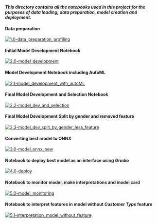 ***This directory contains all the notebooks used in this project for the purposes of data loading, data preparation, model creation and deployment.***

#### Data preparation

[![1.0-data_preparation_profiling](https://colab.research.google.com/assets/colab-badge.svg)](https://colab.research.google.com/github/rk2896/MLOps_project/blob/main/notebooks/1.0-data_preparation_profiling.ipynb)

#### Initial Model Development Notebook
[![2.0-model_development](https://colab.research.google.com/assets/colab-badge.svg)](https://colab.research.google.com/github/rk2896/MLOps_project/blob/main/notebooks/2.0-model_development.ipynb)

#### Model Development Notebook including AutoML
[![2.1-model_development_with_autoML](https://colab.research.google.com/assets/colab-badge.svg)](https://colab.research.google.com/github/rk2896/MLOps_project/blob/main/notebooks/2.1-model_development_with_autoML.ipynb)

#### Final Model Development and Selection Notebook
[![2.2-model_dev_and_selection](https://colab.research.google.com/assets/colab-badge.svg)](https://colab.research.google.com/github/rk2896/MLOps_project/blob/main/notebooks/2.2-model_dev_and_selection.ipynb)

#### Final Model Development Split by gender and removed feature
[![2.3-model_dev_split_by_gender_less_feature](https://colab.research.google.com/assets/colab-badge.svg)](https://colab.research.google.com/github/rk2896/MLOps_project/blob/main/notebooks/2.3-model_dev_split_by_gender_less_feature.ipynb)

#### Converting best model to ONNX
[![3.0-model_onnx_new](https://colab.research.google.com/assets/colab-badge.svg)](https://colab.research.google.com/github/rk2896/MLOps_project/blob/main/notebooks/3.0-model_onnx_new.ipynb)

#### Notebook to deploy best model as an interface using *Gradio*
[![4.0-deploy](https://colab.research.google.com/assets/colab-badge.svg)](https://colab.research.google.com/github/rk2896/MLOps_project/blob/main/notebooks/4.0-deploy.ipynb)

#### Notebook to monitor model, make interpretations and model card
[![5.0-model_monitoring](https://colab.research.google.com/assets/colab-badge.svg)](https://colab.research.google.com/github/rk2896/MLOps_project/blob/main/notebooks/5.0-model_monitoring.ipynb)

#### Notebook to interpret features in model without *Customer Type* feature
[![5.1-interpretation_model_without_feature](https://colab.research.google.com/assets/colab-badge.svg)](https://colab.research.google.com/github/rk2896/MLOps_project/blob/main/notebooks/5.1-interpretation_model_without_feature.ipynb)